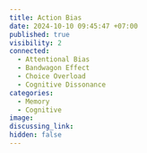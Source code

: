 ```yaml
---
title: Action Bias
date: 2024-10-10 09:45:47 +07:00
published: true
visibility: 2
connected:
  - Attentional Bias
  - Bandwagon Effect
  - Choice Overload
  - Cognitive Dissonance
categories:
  - Memory
  - Cognitive
image: 
discussing_link: 
hidden: false
---
```


